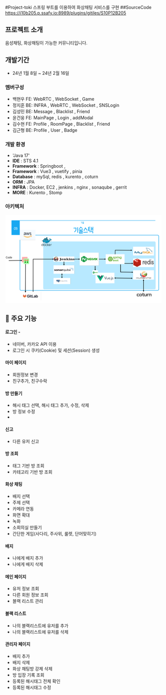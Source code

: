 #Project-toki
스프링 부트를 이용하여 화상채팅 서비스를 구현
##SourceCode
https://i10b205.p.ssafy.io:8989/plugins/gitiles/S10P12B205

## 프로젝트 소개
음성채팅, 화상채팅이 가능한 커뮤니티입니다.

## 개발기간
* 24년 1월 8일 ~ 24년 2월 16일

### 멤버구성
 - 백현우 FE: WebRTC , WebSocket , Game
 - 정지훈 BE: INFRA , WebRTC , WebSocket , SNSLogin 
 - 김성민 BE: Message , Blacklist , Friend
 - 윤건웅 FE: MainPage , Login , addModal
 - 김수현 FE: Profile , RoomPage , Blacklist , Friend
 - 김근형 BE: Profile , User , Badge

### 개발 환경
 - 'Java 17'
 - **IDE** : STS 4.1
 - **Framework** : Springboot , 
 - **Framework** : Vue3 , vuetify , pinia
 - **Database** : mySql, redis , kurento , coturn
 - **ORM** : JPA
 - **INFRA** : Docker, EC2 , jenkins , nginx , sonaqube , gerrit
 - **MORE** : Kurento , Stomp 
### 아키텍처
![image.png](./image.png)

## 📌 주요 기능
#### 로그인 - 
- 네이버, 카카오 API 이용
- 로그인 시 쿠키(Cookie) 및 세션(Session) 생성

#### 마이 페이지 
- 회원정보 변경
- 친구추가, 친구수락


#### 방 만들기
- 해시 태그 선택, 해시 태그 추가, 수정, 삭제
- 방 정보 수정
- 

#### 신고
- 다른 유저 신고

#### 방 조회
- 태그 기반 방 조회
- 카테고리 기반 방 조회


#### 화상 채팅 
- 배지 선택
- 주제 선택
- 카메라 연동
- 화면 확대
- 녹화
- 소회의실 만들기
- 간단한 게임(사다리, 주사위, 룰렛, 단어맞히기)


#### 배지
- 나에게 배지 추가
- 나에게 배지 삭제

#### 메인 페이지 
- 유저 정보 조회
- 다른 회원 정보 조회
- 블랙 리스트 관리

#### 블랙 리스트
- 나의 블랙리스트에 유저를 추가
- 나의 블랙리스트에 유저를 삭제

#### 관리자 페이지 
- 배지 추가
- 배지 삭제
- 화상 채팅방 강제 삭제
- 방 입장 기록 조회
- 등록된 해시태그 전체 확인
- 등록된 해시태그 수정
